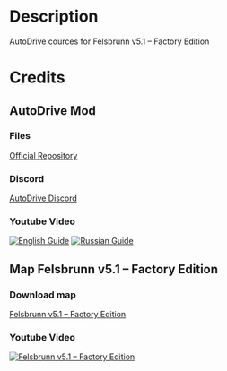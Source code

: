 # Description
AutoDrive cources for Felsbrunn v5.1 – Factory Edition

# Credits

## AutoDrive Mod
### Files
[Official Repository](https://github.com/Stephan-S/FS19_AutoDrive "AutoDrive Mod")
### Discord
[AutoDrive Discord](https://discord.gg/9D4B5hX)
### Youtube Video
[![English Guide](http://img.youtube.com/vi/d3Ttgr833X8/0.jpg)](https://www.youtube.com/watch?v=d3Ttgr833X8)
[![Russian Guide](http://img.youtube.com/vi/YXf0KYsH_qw/0.jpg)](https://www.youtube.com/watch?v=d3Ttgr833X8)


## Map Felsbrunn v5.1 – Factory Edition
### Download map
[Felsbrunn v5.1 – Factory Edition](http://www.farmingsimulator19mods.com/felsbrunn-v5-1-factory-edition-fs19/ "Felsbrunn v5.1 – Factory Edition")
### Youtube Video
[![Felsbrunn v5.1 – Factory Edition](http://img.youtube.com/vi/gyXYOZu8E_k/0.jpg)](https://www.youtube.com/watch?v=gyXYOZu8E_k)

